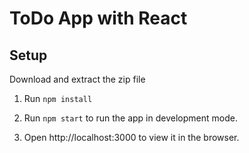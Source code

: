 # ToDo App with React

## Setup

Download and extract the zip file<br/>

1. Run `npm install`

2. Run `npm start` to run the app in development mode.

3. Open http://localhost:3000 to view it in the browser.


